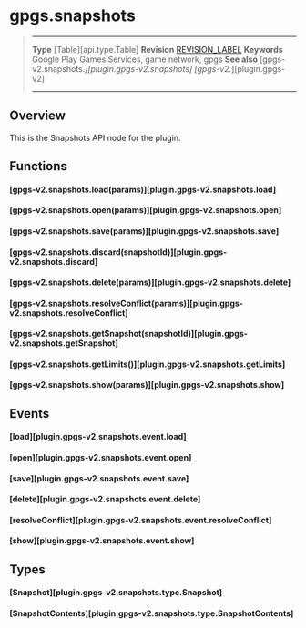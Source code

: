 # gpgs.snapshots

> --------------------- ------------------------------------------------------------------------------------------
> __Type__              [Table][api.type.Table]
> __Revision__          [REVISION_LABEL](REVISION_URL)
> __Keywords__          Google Play Games Services, game network, gpgs
> __See also__          [gpgs-v2.snapshots.*][plugin.gpgs-v2.snapshots]
>                       [gpgs-v2.*][plugin.gpgs-v2]
> --------------------- ------------------------------------------------------------------------------------------

## Overview

This is the Snapshots API node for the plugin.

## Functions

#### [gpgs-v2.snapshots.load(params)][plugin.gpgs-v2.snapshots.load]

#### [gpgs-v2.snapshots.open(params)][plugin.gpgs-v2.snapshots.open]

#### [gpgs-v2.snapshots.save(params)][plugin.gpgs-v2.snapshots.save]

#### [gpgs-v2.snapshots.discard(snapshotId)][plugin.gpgs-v2.snapshots.discard]

#### [gpgs-v2.snapshots.delete(params)][plugin.gpgs-v2.snapshots.delete]

#### [gpgs-v2.snapshots.resolveConflict(params)][plugin.gpgs-v2.snapshots.resolveConflict]

#### [gpgs-v2.snapshots.getSnapshot(snapshotId)][plugin.gpgs-v2.snapshots.getSnapshot]

#### [gpgs-v2.snapshots.getLimits()][plugin.gpgs-v2.snapshots.getLimits]

#### [gpgs-v2.snapshots.show(params)][plugin.gpgs-v2.snapshots.show]

## Events

#### [load][plugin.gpgs-v2.snapshots.event.load]

#### [open][plugin.gpgs-v2.snapshots.event.open]

#### [save][plugin.gpgs-v2.snapshots.event.save]

#### [delete][plugin.gpgs-v2.snapshots.event.delete]

#### [resolveConflict][plugin.gpgs-v2.snapshots.event.resolveConflict]

#### [show][plugin.gpgs-v2.snapshots.event.show]

## Types

#### [Snapshot][plugin.gpgs-v2.snapshots.type.Snapshot]

#### [SnapshotContents][plugin.gpgs-v2.snapshots.type.SnapshotContents]